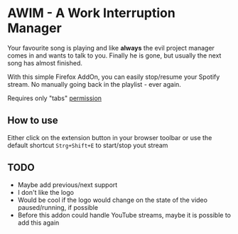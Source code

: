 # AWIM - A Work Interruption Manager

Your favourite song is playing and like **always** the evil project manager comes in and wants to talk to you.
Finally he is gone, but usually the next song has almost finished.

With this simple Firefox AddOn, you can easily stop/resume your Spotify stream. No manually going back in the playlist - ever again.

Requires only "tabs" [permission](https://developer.mozilla.org/en-US/Add-ons/WebExtensions/manifest.json/permissions)

## How to use

Either click on the extension button in your browser toolbar or use the default shortcut `Strg+Shift+E` to start/stop yout stream

## TODO

* Maybe add previous/next support
* I don't like the logo
* Would be cool if the logo would change on the state of the video paused/running, if possible
* Before this addon could handle YouTube streams, maybe it is possible to add this again